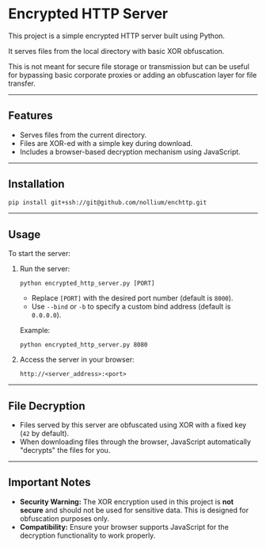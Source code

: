 # Encrypted HTTP Server

This project is a simple encrypted HTTP server built using Python. 

It serves files from the local directory with basic XOR obfuscation. 

This is not meant for secure file storage or transmission but can be useful for bypassing basic corporate proxies or adding an obfuscation layer for file transfer.

---

## Features
- Serves files from the current directory.
- Files are XOR-ed with a simple key during download.
- Includes a browser-based decryption mechanism using JavaScript.

---

## Installation

```sh
pip install git+ssh://git@github.com/nollium/enchttp.git
```

---

## Usage

To start the server:

1. Run the server:
   ```
   python encrypted_http_server.py [PORT]
   ```
   - Replace `[PORT]` with the desired port number (default is `8000`).
   - Use `--bind` or `-b` to specify a custom bind address (default is `0.0.0.0`).

   Example:
   ```
   python encrypted_http_server.py 8080
   ```

2. Access the server in your browser:
   ```
   http://<server_address>:<port>
   ```

---

## File Decryption

- Files served by this server are obfuscated using XOR with a fixed key (`42` by default).
- When downloading files through the browser, JavaScript automatically "decrypts" the files for you.

---

## Important Notes

- **Security Warning:** The XOR encryption used in this project is **not secure** and should not be used for sensitive data. This is designed for obfuscation purposes only.
- **Compatibility:** Ensure your browser supports JavaScript for the decryption functionality to work properly.
